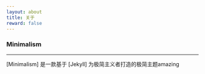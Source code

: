 ```yaml
---
layout: about
title: 关于
reward: false
---
```


### Minimalism

---

[Minimalism] 是一款基于 [Jekyll] 为极简主义者打造的极简主题amazing


